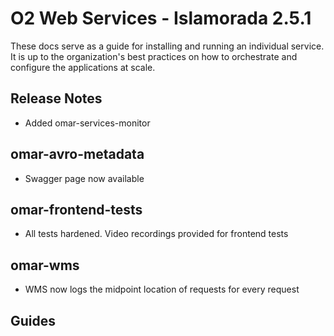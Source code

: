 # O2 Web Services - Islamorada 2.5.1

These docs serve as a guide for installing and running an individual service. It is up to the organization's best practices on how to orchestrate and configure the applications at scale.

## Release Notes

* Added omar-services-monitor

## omar-avro-metadata

* Swagger page now available

## omar-frontend-tests

* All tests hardened. Video recordings provided for frontend tests

## omar-wms

* WMS now logs the midpoint location of requests for every request

## Guides
